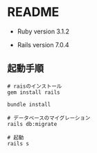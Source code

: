 # README

* Ruby version
3.1.2

* Rails version
7.0.4


## 起動手順

``` console
# raisのインストール
gem install rails

bundle install

# データベースのマイグレーション
rails db:migrate

# 起動
rails s
```
